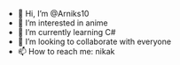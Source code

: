 - 👋 Hi, I’m @Arniks10
- 👀 I’m interested in anime
- 🌱 I’m currently learning C#
- 💞️ I’m looking to collaborate with everyone
- 📫 How to reach me: nikak

<!---
Arniks10/Arniks10 is a ✨ special ✨ repository because its `README.md` (this file) appears on your GitHub profile.
You can click the Preview link to take a look at your changes.
--->

